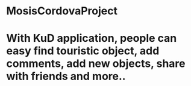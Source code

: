 # MosisCordovaProject
# With KuD application, people can easy find touristic object, add comments, add new objects, share with friends and more..
